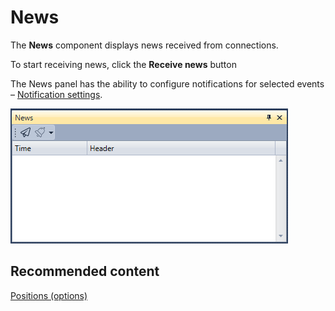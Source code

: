 # News

The **News** component displays news received from connections.

To start receiving news, click the **Receive news** button

The News panel has the ability to configure notifications for selected events – [Notification settings](Terminal_Notifications.md).

![Terminal news 00](../images/Terminal_news_00.png)

## Recommended content

[Positions (options)](Terminal_options_positions.md)
